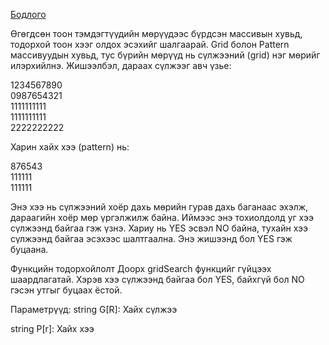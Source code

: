
[Бодлого](https://www.hackerrank.com/challenges/the-grid-search/problem?isFullScreen=true)

Өгөгдсөн тоон тэмдэгтүүдийн мөрүүдээс бүрдсэн массивын хувьд, тодорхой тоон хээг олдох эсэхийг шалгаарай. Grid болон Pattern массивуудын хувьд, тус бүрийн мөрүүд нь сүлжээний (grid) нэг мөрийг илэрхийлнэ. Жишээлбэл, дараах сүлжээг авч үзье:

1234567890  
0987654321  
1111111111  
1111111111  
2222222222  

Харин хайх хээ (pattern) нь:

876543  
111111  
111111

Энэ хээ нь сүлжээний хоёр дахь мөрийн гурав дахь баганаас эхэлж, дараагийн хоёр мөр үргэлжилж байна. Иймээс энэ тохиолдолд уг хээ сүлжээнд байгаа гэж үзнэ. Хариу нь YES эсвэл NO байна, тухайн хээ сүлжээнд байгаа эсэхээс шалтгаална. Энэ жишээнд бол YES гэж буцаана.

Функцийн тодорхойлолт
Доорх gridSearch функцийг гүйцээх шаардлагатай. Хэрэв хээ сүлжээнд байгаа бол YES, байхгүй бол NO гэсэн утгыг буцаах ёстой.

Параметрүүд:
string G[R]: Хайх сүлжээ

string P[r]: Хайх хээ
